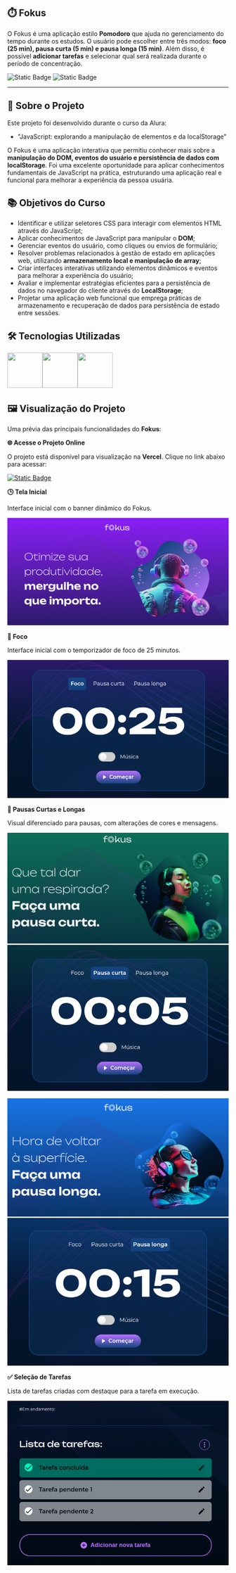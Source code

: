 ## ⏱️ Fokus

O Fokus é uma aplicação estilo **Pomodoro** que ajuda no gerenciamento do tempo durante os estudos. O usuário pode escolher entre três modos: **foco (25 min), pausa curta (5 min) e pausa longa (15 min)**. Além disso, é possível **adicionar tarefas** e selecionar qual será realizada durante o período de concentração.

![Static Badge](https://img.shields.io/badge/Conclu%C3%ADdo-label?style=for-the-badge&label=Status) ![Static Badge](https://img.shields.io/badge/Alura-label?style=for-the-badge&label=Curso&color=%23000080)

<hr>

## 🚀 Sobre o Projeto

Este projeto foi desenvolvido durante o curso da Alura:

* "JavaScript: explorando a manipulação de elementos e da localStorage"

O Fokus é uma aplicação interativa que permitiu conhecer mais sobre a **manipulação do DOM, eventos do usuário e persistência de dados com localStorage**. Foi uma excelente oportunidade para aplicar conhecimentos fundamentais de JavaScript na prática, estruturando uma aplicação real e funcional para melhorar a experiência da pessoa usuária.

## 📚 Objetivos do Curso

* Identificar e utilizar seletores CSS para interagir com elementos HTML através do JavaScript;
* Aplicar conhecimentos de JavaScript para manipular o **DOM**;
* Gerenciar eventos do usuário, como cliques ou envios de formulário;
* Resolver problemas relacionados à gestão de estado em aplicações web, utilizando **armazenamento local e manipulação de array**;
* Criar interfaces interativas utilizando elementos dinâmicos e eventos para melhorar a experiência do usuário;
* Avaliar e implementar estratégias eficientes para a persistência de dados no navegador do cliente através do **LocalStorage**;
* Projetar uma aplicação web funcional que emprega práticas de armazenamento e recuperação de dados para persistência de estado entre sessões.

## 🛠️ Tecnologias Utilizadas

<img src="https://cdn.jsdelivr.net/gh/devicons/devicon@latest/icons/html5/html5-original-wordmark.svg" width="80" height="80"/><img src="https://cdn.jsdelivr.net/gh/devicons/devicon@latest/icons/css3/css3-original-wordmark.svg" width="80" height="80"/><img src="https://cdn.jsdelivr.net/gh/devicons/devicon@latest/icons/javascript/javascript-original.svg" width="80" height="80"/>

## 🖼️ Visualização do Projeto

Uma prévia das principais funcionalidades do **Fokus**:

**🌐 Acesse o Projeto Online**

O projeto está disponível para visualização na **Vercel**. Clique no link abaixo para acessar:

<a href="https://fokus-pomodoro-tau.vercel.app" target="_blank">![Static Badge](https://img.shields.io/badge/Vercel-project?style=for-the-badge&color=A91079)</a>

**🕒 Tela Inicial**

Interface inicial com o banner dinâmico do Fokus.

![Página Inicial](imagens/fokus-home.png)

**🍅 Foco**

Interface inicial com o temporizador de foco de 25 minutos.

![Foco](imagens/fokus-foco.png)

**🌿 Pausas Curtas e Longas**

Visual diferenciado para pausas, com alterações de cores e mensagens.

![Pausas Curtas - Banner](imagens/banner-curta.png)
![Pausas Curtas](imagens/fokus-pausa-curta.png)

![Pausas Longas - Banner](imagens/fokus-banner-longa.png)
![Pausas Longas](imagens/fokus-pausa-longa.png)


**✅ Seleção de Tarefas**

Lista de tarefas criadas com destaque para a tarefa em execução.

![Seleção de Tarefas](imagens/fokus-tarefas.png)


